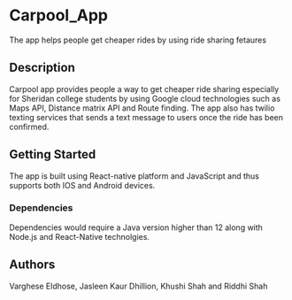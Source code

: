 # Carpool_App
The app helps people get cheaper rides by using ride sharing fetaures

## Description

Carpool app provides people a way to get cheaper ride sharing especially for Sheridan college students by using Google cloud technologies such as
Maps API, Distance matrix API and Route finding.
The app also has twilio texting services that sends a text message to users once the ride has been confirmed.

## Getting Started
The app is built using React-native platform and JavaScript and thus supports both IOS and Android devices.

### Dependencies

Dependencies would require a Java version higher than 12 along with Node.js and React-Native technolgies.



## Authors

Varghese Eldhose, Jasleen Kaur Dhillion, Khushi Shah and Riddhi Shah
